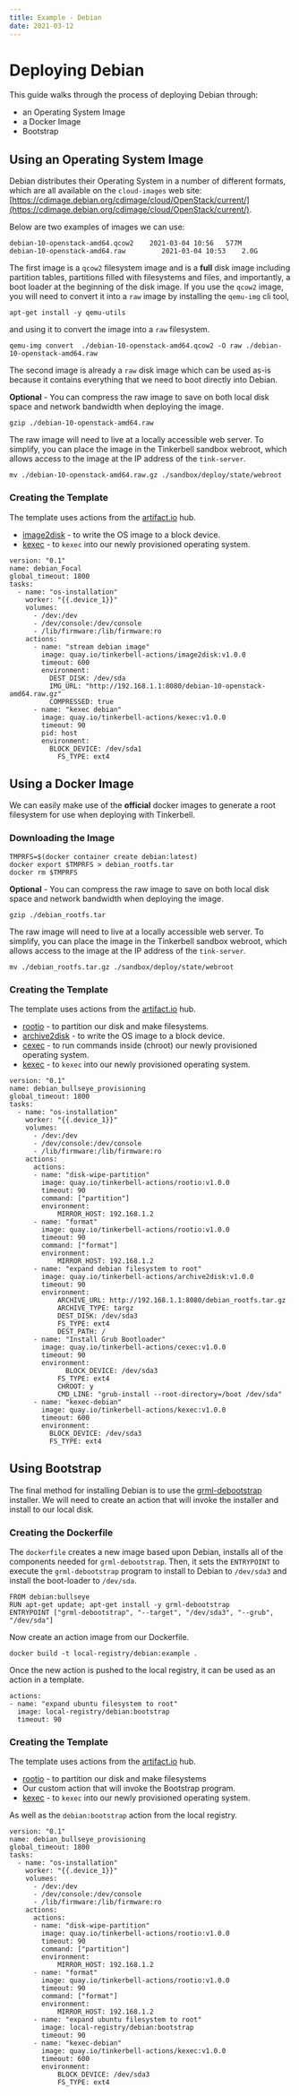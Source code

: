```yaml
---
title: Example - Debian
date: 2021-03-12
---
```


# Deploying Debian

This guide walks through the process of deploying Debian through:

- an Operating System Image
- a Docker Image
- Bootstrap

## Using an Operating System Image

Debian distributes their Operating System in a number of different formats, which are all available on the `cloud-images` web site: [https://cdimage.debian.org/cdimage/cloud/OpenStack/current/](https://cdimage.debian.org/cdimage/cloud/OpenStack/current/). 

Below are two examples of images we can use:

```
debian-10-openstack-amd64.qcow2	   2021-03-04 10:56	  577M
debian-10-openstack-amd64.raw	      2021-03-04 10:53	  2.0G
```

The first image is a `qcow2` filesystem image and is a **full** disk image including partition tables, partitions filled with filesystems and files, and importantly, a boot loader at the beginning of the disk image. If you use the `qcow2` image, you will need to convert it into a `raw` image by installing the `qemu-img` cli tool,

```
apt-get install -y qemu-utils
```

and using it to convert the image into a `raw` filesystem.

```
qemu-img convert  ./debian-10-openstack-amd64.qcow2 -O raw ./debian-10-openstack-amd64.raw
```

The second image is already a `raw` disk image which can be used as-is because it contains everything that we need to boot directly into Debian.

**Optional** - You can compress the raw image to save on both local disk space and network bandwidth when deploying the image.

```
gzip ./debian-10-openstack-amd64.raw
```

The raw image will need to live at a locally accessible web server. To simplify, you can place the image in the Tinkerbell sandbox webroot, which allows access to the image at the IP address of the `tink-server`.

```
mv ./debian-10-openstack-amd64.raw.gz ./sandbox/deploy/state/webroot
```

### Creating the Template

The template uses actions from the [artifact.io](https://artifact.io) hub.

- [image2disk](https://artifacthub.io/packages/tbaction/tinkerbell-community/image2disk) - to write the OS image to a block device.
- [kexec](https://artifacthub.io/packages/tbaction/tinkerbell-community/kexec) - to `kexec` into our newly provisioned operating system. 

```
version: "0.1"
name: debian_Focal
global_timeout: 1800
tasks:
  - name: "os-installation"
	worker: "{{.device_1}}"
	volumes:
	  - /dev:/dev
	  - /dev/console:/dev/console
	  - /lib/firmware:/lib/firmware:ro
	actions:
	  - name: "stream debian image"
		image: quay.io/tinkerbell-actions/image2disk:v1.0.0
		timeout: 600
		environment:
		  DEST_DISK: /dev/sda
		  IMG_URL: "http://192.168.1.1:8080/debian-10-openstack-amd64.raw.gz"
		  COMPRESSED: true
	  - name: "kexec debian"
		image: quay.io/tinkerbell-actions/kexec:v1.0.0
		timeout: 90
		pid: host
		environment:
		  BLOCK_DEVICE: /dev/sda1
			FS_TYPE: ext4
```

## Using a Docker Image

We can easily make use of the **official** docker images to generate a root filesystem for use when deploying with Tinkerbell.

### Downloading the Image

```
TMPRFS=$(docker container create debian:latest)
docker export $TMPRFS > debian_rootfs.tar
docker rm $TMPRFS
```

**Optional** - You can compress the raw image to save on both local disk space and network bandwidth when deploying the image.

```
gzip ./debian_rootfs.tar
```

The raw image will need to live at a locally accessible web server. To simplify, you can place the image in the Tinkerbell sandbox webroot, which allows access to the image at the IP address of the `tink-server`. 

```
mv ./debian_rootfs.tar.gz ./sandbox/deploy/state/webroot
```

### Creating the Template

The template uses actions from the [artifact.io](https://artifact.io) hub.

- [rootio](https://artifacthub.io/packages/tbaction/tinkerbell-community/rootio) - to partition our disk and make filesystems.
- [archive2disk](https://artifacthub.io/packages/tbaction/tinkerbell-community/archive2disk) - to write the OS image to a block device.
- [cexec](https://artifacthub.io/packages/tbaction/tinkerbell-community/cexec) - to run commands inside (chroot) our newly provisioned operating system.
- [kexec](https://artifacthub.io/packages/tbaction/tinkerbell-community/kexec) - to `kexec` into our newly provisioned operating system. 

```
version: "0.1"
name: debian_bullseye_provisioning
global_timeout: 1800
tasks:
  - name: "os-installation"
	worker: "{{.device_1}}"
	volumes:
	  - /dev:/dev
	  - /dev/console:/dev/console
	  - /lib/firmware:/lib/firmware:ro
	actions:
	  actions:
	  - name: "disk-wipe-partition"
		image: quay.io/tinkerbell-actions/rootio:v1.0.0
		timeout: 90
		command: ["partition"]
		environment:
			MIRROR_HOST: 192.168.1.2
	  - name: "format"
		image: quay.io/tinkerbell-actions/rootio:v1.0.0
		timeout: 90
		command: ["format"]
		environment:
			MIRROR_HOST: 192.168.1.2
	  - name: "expand debian filesystem to root"
		image: quay.io/tinkerbell-actions/archive2disk:v1.0.0
		timeout: 90
		environment:
			ARCHIVE_URL: http://192.168.1.1:8080/debian_rootfs.tar.gz
			ARCHIVE_TYPE: targz
			DEST_DISK: /dev/sda3
			FS_TYPE: ext4
			DEST_PATH: /
	  - name: "Install Grub Bootloader"
		image: quay.io/tinkerbell-actions/cexec:v1.0.0
		timeout: 90
		environment:
			  BLOCK_DEVICE: /dev/sda3
			FS_TYPE: ext4
			CHROOT: y
			CMD_LINE: "grub-install --root-directory=/boot /dev/sda"
	  - name: "kexec-debian"
		image: quay.io/tinkerbell-actions/kexec:v1.0.0
		timeout: 600
		environment:
		  BLOCK_DEVICE: /dev/sda3
		  FS_TYPE: ext4
```

## Using Bootstrap

The final method for installing Debian is to use the [grml-debootstrap](https://grml.org/grml-debootstrap/) installer. We will need to create an action that will invoke the installer and install to our local disk.

### Creating the Dockerfile

The `dockerfile` creates a new image based upon Debian, installs all of the components needed for `grml-debootstrap`. Then, it sets the `ENTRYPOINT` to execute the `grml-debootstrap` program to install to Debian to `/dev/sda3` and install the boot-loader to `/dev/sda`.

```
FROM debian:bullseye
RUN apt-get update; apt-get install -y grml-debootstrap
ENTRYPOINT ["grml-debootstrap", "--target", "/dev/sda3", "--grub", "/dev/sda"]
```

Now create an action image from our Dockerfile.

```
docker build -t local-registry/debian:example .
```

Once the new action is pushed to the local registry, it can be used as an action in a template.

```
actions:
- name: "expand ubuntu filesystem to root"
  image: local-registry/debian:bootstrap
  timeout: 90
```

### Creating the Template

The template uses actions from the [artifact.io](https://artifact.io) hub.

- [rootio](https://artifacthub.io/packages/tbaction/tinkerbell-community/rootio) - to partition our disk and make filesystems
- Our custom action that will invoke the Bootstrap program.
- [kexec](https://artifacthub.io/packages/tbaction/tinkerbell-community/kexec) - to `kexec` into our newly provisioned operating system.

As well as the `debian:bootstrap` action from the local registry.

```
version: "0.1"
name: debian_bullseye_provisioning
global_timeout: 1800
tasks:
  - name: "os-installation"
	worker: "{{.device_1}}"
	volumes:
	  - /dev:/dev
	  - /dev/console:/dev/console
	  - /lib/firmware:/lib/firmware:ro
	actions:
	  actions:
	  - name: "disk-wipe-partition"
		image: quay.io/tinkerbell-actions/rootio:v1.0.0
		timeout: 90
		command: ["partition"]
		environment:
			MIRROR_HOST: 192.168.1.2
	  - name: "format"
		image: quay.io/tinkerbell-actions/rootio:v1.0.0
		timeout: 90
		command: ["format"]
		environment:
			MIRROR_HOST: 192.168.1.2
	  - name: "expand ubuntu filesystem to root"
		image: local-registry/debian:bootstrap
		timeout: 90
	  - name: "kexec-debian"
	    image: quay.io/tinkerbell-actions/kexec:v1.0.0
	    timeout: 600
	    environment:
	        BLOCK_DEVICE: /dev/sda3
	        FS_TYPE: ext4
```

